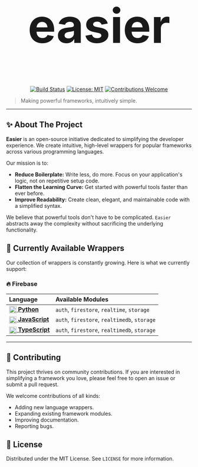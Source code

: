 <div align="center" style="font-size: 64px; margin-bottom: 2rem;">
<h1>easier</h1>
</div>


<div align="center">

[![Build Status](https://img.shields.io/badge/build-passing-brightgreen?style=for-the-badge)](https://github.com/easier)
[![License: MIT](https://img.shields.io/badge/License-MIT-yellow.svg?style=for-the-badge)](https://opensource.org/licenses/MIT)
[![Contributions Welcome](https://img.shields.io/badge/contributions-welcome-orange.svg?style=for-the-badge)](https://github.com/easier)

</div>

> Making powerful frameworks, intuitively simple.

---

## ✨ About The Project

**Easier** is an open-source initiative dedicated to simplifying the developer experience. We create intuitive, high-level wrappers for popular frameworks across various programming languages.

Our mission is to:
*   **Reduce Boilerplate:** Write less, do more. Focus on your application's logic, not on repetitive setup code.
*   **Flatten the Learning Curve:** Get started with powerful tools faster than ever before.
*   **Improve Readability:** Create clean, elegant, and maintainable code with a simplified syntax.

We believe that powerful tools don't have to be complicated. `Easier` abstracts away the complexity without sacrificing the underlying functionality.

## 🚀 Currently Available Wrappers

Our collection of wrappers is constantly growing. Here is what we currently support:

### 🔥 Firebase

| Language | Available Modules |
| :--- | :--- |
| [<img src="https://cdn.jsdelivr.net/npm/@programming-languages-logos/python/python.svg" alt="Python" width="20" style="vertical-align:middle;"> **Python**](./firebase/python) | `auth`, `firestore`, `realtime`, `storage` |
| [<img src="https://cdn.jsdelivr.net/npm/programming-languages-logos/src/javascript/javascript.svg" alt="JavaScript" width="20" style="vertical-align:middle;"> **JavaScript**](./firebase/javascript) | `auth`, `firestore`, `realtimedb`, `storage` |
| [<img src="https://upload.wikimedia.org/wikipedia/commons/thumb/4/4c/Typescript_logo_2020.svg/2048px-Typescript_logo_2020.svg.png" alt="TypeScript" width="20" style="vertical-align:middle;"> **TypeScript**](./firebase/typescript) | `auth`, `firestore`, `realtimedb`, `storage` |

---

## 🤝 Contributing

This project thrives on community contributions. If you are interested in simplifying a framework you love, please feel free to open an issue or submit a pull request.

We welcome contributions of all kinds:
*   Adding new language wrappers.
*   Expanding existing framework modules.
*   Improving documentation.
*   Reporting bugs.

## 📝 License

Distributed under the MIT License. See `LICENSE` for more information.
